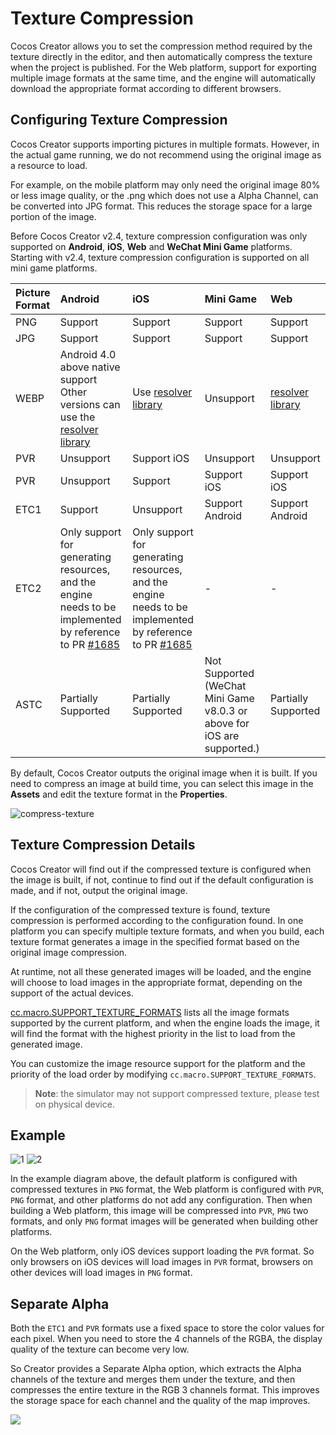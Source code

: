# Texture Compression

Cocos Creator allows you to set the compression method required by the texture directly in the editor, and then automatically compress the texture when the project is published. For the Web platform, support for exporting multiple image formats at the same time, and the engine will automatically download the appropriate format according to different browsers.

## Configuring Texture Compression

Cocos Creator supports importing pictures in multiple formats. However, in the actual game running, we do not recommend using the original image as a resource to load.

For example, on the mobile platform may only need the original image 80% or less image quality, or the .png which does not use a Alpha Channel, can be converted into JPG format. This reduces the storage space for a large portion of the image.

Before Cocos Creator v2.4, texture compression configuration was only supported on **Android**, **iOS**, **Web** and **WeChat Mini Game** platforms.
Starting with v2.4, texture compression configuration is supported on all mini game platforms.

| Picture Format | Android | iOS | Mini Game | Web |
| :----------- | :------------ | :-------- | :------- | :------- |
| PNG | Support | Support | Support | Support |
| JPG | Support | Support | Support | Support |
| WEBP | Android 4.0 above native support<br>Other versions can use the [resolver library](https://github.com/alexey-pelykh/webp-android-backport) | Use [resolver library](https://github.com/carsonmcdonald/WebP-iOS-example) | Unsupport | [resolver library](https://caniuse.com/#feat=webp) |
| PVR | Unsupport | Support iOS | Unsupport | Unsupport |
| PVR | Unsupport | Support | Support iOS | Support iOS |
| ETC1 | Support | Unsupport | Support Android | Support Android |
| ETC2 | Only support for generating resources, and the engine needs to be implemented by reference to PR [#1685](https://github.com/cocos/engine-native/pull/1685) | Only support for generating resources, and the engine needs to be implemented by reference to PR [#1685](https://github.com/cocos/engine-native/pull/1685) | - | - |
| ASTC | Partially Supported  | Partially Supported | Not Supported (WeChat Mini Game v8.0.3 or above for iOS are supported.) | Partially Supported |

By default, Cocos Creator outputs the original image when it is built. If you need to compress an image at build time, you can select this image in the **Assets** and edit the texture format in the **Properties**.

![compress-texture](compress-texture/compress-texture.png)

## Texture Compression Details

Cocos Creator will find out if the compressed texture is configured when the image is built, if not, continue to find out if the default configuration is made, and if not, output the original image.

If the configuration of the compressed texture is found, texture compression is performed according to the configuration found. In one platform you can specify multiple texture formats, and when you build, each texture format generates a image in the specified format based on the original image compression.

At runtime, not all these generated images will be loaded, and the engine will choose to load images in the appropriate format, depending on the support of the actual devices.

[cc.macro.SUPPORT_TEXTURE_FORMATS](%__APIDOC__%/en/classes/macro.html#supporttextureformats) lists all the image formats supported by the current platform, and when the engine loads the image, it will find the format with the highest priority in the list to load from the generated image.

You can customize the image resource support for the platform and the priority of the load order by modifying `cc.macro.SUPPORT_TEXTURE_FORMATS`.

> **Note**: the simulator may not support compressed texture, please test on physical device.

## Example

![1](compress-texture/1.png)
![2](compress-texture/2.png)

In the example diagram above, the default platform is configured with compressed textures in `PNG` format, the Web platform is configured with `PVR`, `PNG` format, and other platforms do not add any configuration. Then when building a Web platform, this image will be compressed into `PVR`, `PNG` two formats, and only `PNG` format images will be generated when building other platforms.

On the Web platform, only iOS devices support loading the `PVR` format. So only browsers on iOS devices will load images in `PVR` format, browsers on other devices will load images in `PNG` format.

## Separate Alpha

Both the `ETC1` and `PVR` formats use a fixed space to store the color values for each pixel. When you need to store the 4 channels of the RGBA, the display quality of the texture can become very low.

So Creator provides a Separate Alpha option, which extracts the Alpha channels of the texture and merges them under the texture, and then compresses the entire texture in the RGB 3 channels format. This improves the storage space for each channel and the quality of the map improves.

![](compress-texture/separate_alpha.png)
